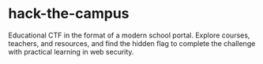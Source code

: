 # hack-the-campus
Educational CTF in the format of a modern school portal. Explore courses, teachers, and resources, and find the hidden flag to complete the challenge with practical learning in web security.
